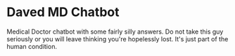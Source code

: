 Daved MD Chatbot
================

Medical Doctor chatbot with some fairly silly answers. Do not take this guy seriously or you will leave thinking you're hopelessly lost. It's just part of the human condition.
